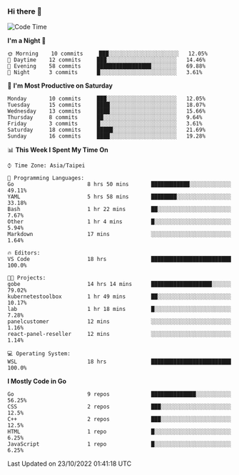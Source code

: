 ### Hi there 👋

<!--START_SECTION:waka-->
![Code Time](http://img.shields.io/badge/Code%20Time-542%20hrs%2027%20mins-blue)

**I'm a Night 🦉** 

```text
🌞 Morning    10 commits     ███░░░░░░░░░░░░░░░░░░░░░░   12.05% 
🌆 Daytime    12 commits     ███░░░░░░░░░░░░░░░░░░░░░░   14.46% 
🌃 Evening    58 commits     █████████████████░░░░░░░░   69.88% 
🌙 Night      3 commits      █░░░░░░░░░░░░░░░░░░░░░░░░   3.61%

```
📅 **I'm Most Productive on Saturday** 

```text
Monday       10 commits     ███░░░░░░░░░░░░░░░░░░░░░░   12.05% 
Tuesday      15 commits     ████░░░░░░░░░░░░░░░░░░░░░   18.07% 
Wednesday    13 commits     ████░░░░░░░░░░░░░░░░░░░░░   15.66% 
Thursday     8 commits      ██░░░░░░░░░░░░░░░░░░░░░░░   9.64% 
Friday       3 commits      █░░░░░░░░░░░░░░░░░░░░░░░░   3.61% 
Saturday     18 commits     █████░░░░░░░░░░░░░░░░░░░░   21.69% 
Sunday       16 commits     ████░░░░░░░░░░░░░░░░░░░░░   19.28%

```


📊 **This Week I Spent My Time On** 

```text
⌚︎ Time Zone: Asia/Taipei

💬 Programming Languages: 
Go                       8 hrs 50 mins       ████████████░░░░░░░░░░░░░   49.11% 
YAML                     5 hrs 58 mins       ████████░░░░░░░░░░░░░░░░░   33.18% 
Bash                     1 hr 22 mins        ██░░░░░░░░░░░░░░░░░░░░░░░   7.67% 
Other                    1 hr 4 mins         █░░░░░░░░░░░░░░░░░░░░░░░░   5.94% 
Markdown                 17 mins             ░░░░░░░░░░░░░░░░░░░░░░░░░   1.64%

🔥 Editors: 
VS Code                  18 hrs              █████████████████████████   100.0%

🐱‍💻 Projects: 
gobe                     14 hrs 14 mins      ███████████████████░░░░░░   79.02% 
kubernetestoolbox        1 hr 49 mins        ██░░░░░░░░░░░░░░░░░░░░░░░   10.17% 
lab                      1 hr 18 mins        █░░░░░░░░░░░░░░░░░░░░░░░░   7.28% 
panelcustomer            12 mins             ░░░░░░░░░░░░░░░░░░░░░░░░░   1.16% 
react-panel-reseller     12 mins             ░░░░░░░░░░░░░░░░░░░░░░░░░   1.14%

💻 Operating System: 
WSL                      18 hrs              █████████████████████████   100.0%

```

**I Mostly Code in Go** 

```text
Go                       9 repos             ██████████████░░░░░░░░░░░   56.25% 
CSS                      2 repos             ███░░░░░░░░░░░░░░░░░░░░░░   12.5% 
C++                      2 repos             ███░░░░░░░░░░░░░░░░░░░░░░   12.5% 
HTML                     1 repo              █░░░░░░░░░░░░░░░░░░░░░░░░   6.25% 
JavaScript               1 repo              █░░░░░░░░░░░░░░░░░░░░░░░░   6.25%

```



 Last Updated on 23/10/2022 01:41:18 UTC
<!--END_SECTION:waka-->

<!--
**omegaatt36/omegaatt36** is a ✨ _special_ ✨ repository because its `README.md` (this file) appears on your GitHub profile.

Here are some ideas to get you started:

- 🔭 I’m currently working on ...
- 🌱 I’m currently learning ...
- 👯 I’m looking to collaborate on ...
- 🤔 I’m looking for help with ...
- 💬 Ask me about ...
- 📫 How to reach me: ...
- 😄 Pronouns: ...
- ⚡ Fun fact: ...
-->
